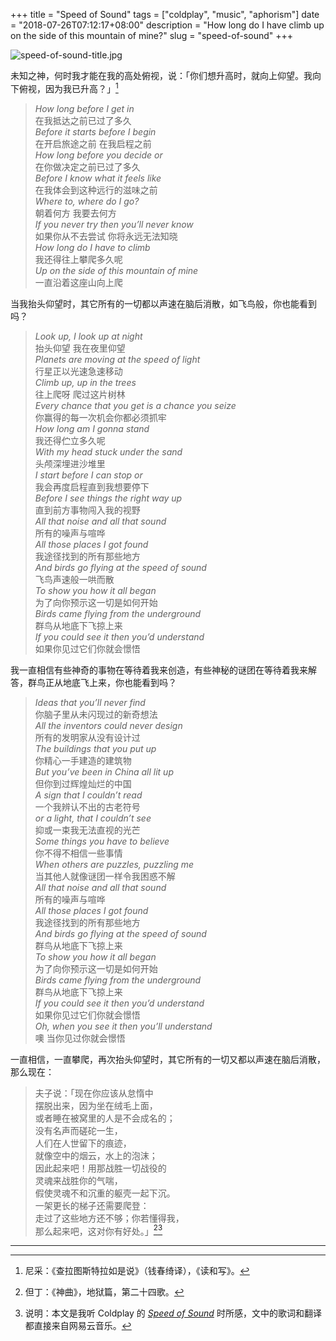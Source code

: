 +++
title = "Speed of Sound"
tags = ["coldplay", "music", "aphorism"]
date = "2018-07-26T07:12:17+08:00"
description = "How long do I have climb up on the side of this mountain of mine?"
slug = "speed-of-sound"
+++

![speed-of-sound-title.jpg](/images/speed-of-sound-title.jpg "Coldplay")

未知之神，何时我才能在我的高处俯视，说：「你们想升高时，就向上仰望。我向下俯视，因为我已升高？」[^1]

> *How long before I get in*  
在我抵达之前已过了多久  
*Before it starts before I begin*  
在开启旅途之前 在我启程之前  
*How long before you decide or*  
在你做决定之前已过了多久  
*Before I know what it feels like*  
在我体会到这种远行的滋味之前  
*Where to, where do I go?*  
朝着何方 我要去何方  
*If you never try then you’ll never know*  
如果你从不去尝试 你将永远无法知晓  
*How long do I have to climb*  
我还得往上攀爬多久呢  
*Up on the side of this mountain of mine*  
一直沿着这座山向上爬

当我抬头仰望时，其它所有的一切都以声速在脑后消散，如飞鸟般，你也能看到吗？

> *Look up, I look up at night*  
抬头仰望 我在夜里仰望  
*Planets are moving at the speed of light*  
行星正以光速急速移动  
*Climb up, up in the trees*  
往上爬呀 爬过这片树林  
*Every chance that you get is a chance you seize*  
你赢得的每一次机会你都必须抓牢  
*How long am I gonna stand*  
我还得伫立多久呢  
*With my head stuck under the sand*  
头颅深埋进沙堆里  
*I start before I can stop or*  
我会再度启程直到我想要停下  
*Before I see things the right way up*  
直到前方事物闯入我的视野  
*All that noise and all that sound*  
所有的噪声与喧哗  
*All those places I got found*  
我途径找到的所有那些地方  
*And birds go flying at the speed of sound*  
飞鸟声速般一哄而散  
*To show you how it all began*  
为了向你预示这一切是如何开始  
*Birds came flying from the underground*  
群鸟从地底下飞掠上来  
*If you could see it then you’d understand*  
如果你见过它们你就会憬悟

我一直相信有些神奇的事物在等待着我来创造，有些神秘的谜团在等待着我来解答，群鸟正从地底飞上来，你也能看到吗？

> *Ideas that you’ll never find*  
你脑子里从未闪现过的新奇想法  
*All the inventors could never design*  
所有的发明家从没有设计过  
*The buildings that you put up*  
你精心一手建造的建筑物  
*But you’ve been in China all lit up*  
但你到过辉煌灿烂的中国  
*A sign that I couldn’t read*  
一个我辨认不出的古老符号  
*or a light, that I couldn’t see*  
抑或一束我无法直视的光芒  
*Some things you have to believe*  
你不得不相信一些事情  
*When others are puzzles, puzzling me*  
当其他人就像谜团一样令我困惑不解  
*All that noise and all that sound*  
所有的噪声与喧哗  
*All those places I got found*  
我途径找到的所有那些地方  
*And birds go flying at the speed of sound*  
群鸟从地底下飞掠上来  
*To show you how it all began*  
为了向你预示这一切是如何开始  
*Birds came flying from the underground*  
群鸟从地底下飞掠上来  
*If you could see it then you’d understand*  
如果你见过它们你就会憬悟  
*Oh, when you see it then you’ll understand*  
噢 当你见过你就会憬悟

一直相信，一直攀爬，再次抬头仰望时，其它所有的一切又都以声速在脑后消散，那么现在：

> 夫子说：「现在你应该从怠惰中  
摆脱出来，因为坐在绒毛上面，  
或者睡在被窝里的人是不会成名的；  
没有名声而磋砣一生，  
人们在人世留下的痕迹，  
就像空中的烟云，水上的泡沫；  
因此起来吧！用那战胜一切战役的  
灵魂来战胜你的气喘，  
假使灵魂不和沉重的躯壳一起下沉。  
一架更长的梯子还需要爬登：  
走过了这些地方还不够；你若懂得我，  
那么起来吧，这对你有好处。」[^2][^3]

---

[^1]: 尼采：《查拉图斯特拉如是说》（钱春绮译），《读和写》。
[^2]: 但丁：《神曲》，地狱篇，第二十四歌。
[^3]: 说明：本文是我听 Coldplay 的 [*Speed of Sound*](https://music.163.com/song?id=3986344) 时所感，文中的歌词和翻译都直接来自网易云音乐。
